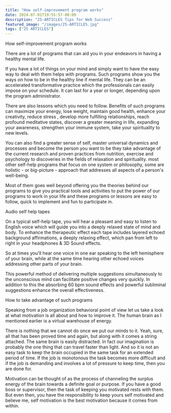 ```yaml
---
title: "How self-improvement program works"
date: 2024-07-01T19:55:57-08:00
description: "25-ARTICLES Tips for Web Success"
featured_image: "/images/25-ARTICLES.jpg"
tags: ["25 ARTICLES"]
---
```


How self-improvement program works 


There are a lot of programs that can aid you in your endeavors in having a healthy mental life. 

If you have a lot of things on your mind and simply want to have the easy way to deal with them helps with programs. Such programs show you the ways on how to be in the healthy line if mental life. They can be an accelerated transformative practice which the professionals can easily impose on your schedule. It can last for a year or longer, depending upon the program administrator. 

There are also lessons which you need to follow. Benefits of such programs can maximize your energy, lose weight, maintain good health, enhance your creativity, reduce stress , develop more fulfilling relationships, reach profound meditative states, discover a greater meaning in life, expanding your awareness, strengthen your immune system, take your spirituality to new levels.

You can also find a greater sense of self, master universal dynamics and processes and become the person you want to be they take advantage of the current research and proven practices from nutrition, exercise and psychology to discoveries in the fields of relaxation and spirituality. most other self-help programs that focus on one system or philosophy, some are holistic - or big-picture - approach that addresses all aspects of a person's well-being. 

Most of them goes well beyond offering you the theories behind our programs to give you practical tools and activities to put the power of our programs to work in your life and these programs or lessons are easy to follow, quick to implement and fun to participate in.

Audio self help tapes

On a typical self-help tape, you will hear a pleasant and easy to listen to English voice which will guide you into a deeply relaxed state of mind and body. To enhance the therapeutic effect each tape includes layered echoed background affirmations, a deeply relaxing effect, which pan from left to right in your headphones & 3D Sound effects.  

So at times you'll hear one voice in one ear speaking to the left hemisphere of your brain, while at the same time hearing other echoed voices addressing other parts of your brain.  

This powerful method of delivering multiple suggestions simultaneously to the unconscious mind can facilitate positive changes very quickly. In addition to this the absorbing 60 bpm sound effects and powerful subliminal suggestions enhance the overall effectiveness. 

How to take advantage of such programs

Speaking from a job organization behavioral point of view let us take a look at what motivation is all about and how to improve it. The human brain as I mentioned earlier is a virtual warehouse of energy. 

There is nothing that we cannot do once we put our minds to it. Yeah, sure, all that has been proved time and again, but along with it comes a string attached. The same brain is easily distracted. In fact our imagination is probably the one thing that can travel faster than light. And so it is not an easy task to keep the brain occupied in the same task for an extended period of time. If the job is monotonous the task becomes more difficult and if the job is demanding and involves a lot of pressure to keep time, then you are done for. 

Motivation can be thought of as the process of channeling the surplus energy of the brain towards a definite goal or purpose. If you have a good boss or supervisor, then the task of keeping you motivated rests with them. But even then, you have the responsibility to keep yours self motivated and believe me, self motivation is the best motivation because it comes from within. 


